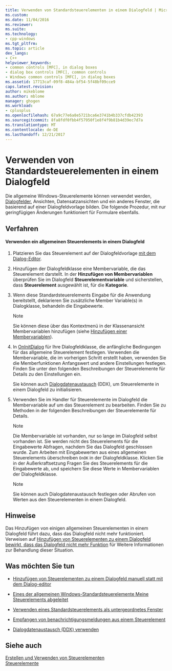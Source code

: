 ```yaml
---
title: Verwenden von Standardsteuerelementen in einem Dialogfeld | Microsoft Docs
ms.custom: 
ms.date: 11/04/2016
ms.reviewer: 
ms.suite: 
ms.technology:
- cpp-windows
ms.tgt_pltfrm: 
ms.topic: article
dev_langs:
- C++
helpviewer_keywords:
- common controls [MFC], in dialog boxes
- dialog box controls [MFC], common controls
- Windows common controls [MFC], in dialog boxes
ms.assetid: 17713caf-09f8-484a-bf54-5f48bf09cce9
caps.latest.revision: 
author: mikeblome
ms.author: mblome
manager: ghogen
ms.workload:
- cplusplus
ms.openlocfilehash: 67a9c77e6a8e5721bca6e3741b4b337cfdb42393
ms.sourcegitcommit: 8fa8fdf0fbb4f57950f1e8f4f9b81b4d39ec7d7a
ms.translationtype: MT
ms.contentlocale: de-DE
ms.lasthandoff: 12/21/2017
---
```

# <a name="using-common-controls-in-a-dialog-box"></a>Verwenden von Standardsteuerelementen in einem Dialogfeld
Die allgemeine Windows-Steuerelemente können verwendet werden, [Dialogfelder](../mfc/dialog-boxes.md), Ansichten, Datensatzansichten und ein anderes Fenster, die basierend auf einer Dialogfeldvorlage bilden. Die folgende Prozedur, mit nur geringfügigen Änderungen funktioniert für Formulare ebenfalls.  
  
## <a name="procedures"></a>Verfahren  
  
#### <a name="to-use-a-common-control-in-a-dialog-box"></a>Verwenden ein allgemeinen Steuerelements in einem Dialogfeld  
  
1.  Platzieren Sie das Steuerelement auf der Dialogfeldvorlage [mit dem Dialog-Editor](../mfc/using-the-dialog-editor-to-add-controls.md).  
  
2.  Hinzufügen der Dialogfeldklasse eine Membervariable, die das Steuerelement darstellt. In der **Hinzufügen von Membervariablen** überprüfen Sie im Dialogfeld **Steuerelementvariable** und sicherstellen, dass **Steuerelement** ausgewählt ist, für die **Kategorie**.  
  
3.  Wenn diese Standardsteuerelements Eingabe für die Anwendung bereitstellt, deklarieren Sie zusätzliche Member Variable(s) in Dialogklasse, behandeln die Eingabewerte.  
  
    > [!NOTE]
    >  Sie können diese über das Kontextmenü in der Klassenansicht Membervariablen hinzufügen (siehe [Hinzufügen einer Membervariablen](../ide/adding-a-member-variable-visual-cpp.md)).  
  
4.  In [OnInitDialog](../mfc/reference/cdialog-class.md#oninitdialog) für Ihre Dialogfeldklasse, die anfängliche Bedingungen für das allgemeine Steuerelement festlegen. Verwenden die Membervariable, die im vorherigen Schritt erstellt haben, verwenden Sie die Memberfunktionen Anfangswert und andere Einstellungen festlegen. Finden Sie unter den folgenden Beschreibungen der Steuerelemente für Details zu den Einstellungen ein.  
  
     Sie können auch [Dialogdatenaustausch](../mfc/dialog-data-exchange-and-validation.md) (DDX), um Steuerelemente in einem Dialogfeld zu initialisieren.  
  
5.  Verwenden Sie im Handler für Steuerelemente im Dialogfeld die Membervariable auf um das Steuerelement zu bearbeiten. Finden Sie zu Methoden in der folgenden Beschreibungen der Steuerelemente für Details.  
  
    > [!NOTE]
    >  Die Membervariable ist vorhanden, nur so lange im Dialogfeld selbst vorhanden ist. Sie werden nicht des Steuerelements für die Eingabewerte Abfragen, nachdem Sie das Dialogfeld geschlossen wurde. Zum Arbeiten mit Eingabewerten aus eines allgemeinen Steuerelements überschreiben `OnOK` in der Dialogfeldklasse. Klicken Sie in der Außerkraftsetzung Fragen Sie des Steuerelements für die Eingabewerte ab, und speichern Sie diese Werte in Membervariablen der Dialogfeldklasse.  
  
    > [!NOTE]
    >  Sie können auch Dialogdatenaustausch festlegen oder Abrufen von Werten aus den Steuerelementen in einem Dialogfeld.  
  
## <a name="remarks"></a>Hinweise  
 Das Hinzufügen von einigen allgemeinen Steuerelementen in einem Dialogfeld führt dazu, dass das Dialogfeld nicht mehr funktioniert. Verweisen auf [Hinzufügen von Steuerelementen zu einem Dialogfeld bewirkt, dass das Dialogfeld nicht mehr Funktion](../windows/adding-controls-to-a-dialog-causes-the-dialog-to-no-longer-function.md) für Weitere Informationen zur Behandlung dieser Situation.  
  
## <a name="what-do-you-want-to-do"></a>Was möchten Sie tun  
  
-   [Hinzufügen von Steuerelementen zu einem Dialogfeld manuell statt mit dem Dialog-editor](../mfc/adding-controls-by-hand.md)  
  
-   [Eines der allgemeinen Windows-Standardsteuerelemente Meine Steuerelements abgeleitet](../mfc/deriving-controls-from-a-standard-control.md)  
  
-   [Verwenden eines Standardsteuerelements als untergeordnetes Fenster](../mfc/using-a-common-control-as-a-child-window.md)  
  
-   [Empfangen von benachrichtigungsmeldungen aus einem Steuerelement](../mfc/receiving-notification-from-common-controls.md)  
  
-   [Dialogdatenaustausch (DDX) verwenden](../mfc/dialog-data-exchange-and-validation.md)  
  
## <a name="see-also"></a>Siehe auch  
 [Erstellen und Verwenden von Steuerelementen](../mfc/making-and-using-controls.md)   
 [Steuerelemente](../mfc/controls-mfc.md)

